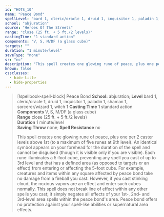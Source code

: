 ```yaml
---
id: "HOTS_10"
name: "Peace Bond"
spellLevel: "bard 1, cleric/oracle 1, druid 1, inquisitor 1, paladin 1, shaman 1, sorcerer/wizard 1, witch 1"
school: "abjuration"
source: "Heroes Of The Streets"
range: "close (25 ft. + 5 ft./2 levels)"
castingTime: "1 standard action"
components: "V, S, M/DF (a glass cube)"
targets: ""
duration: "1 minute/level"
saveType: "none"
sr: "no"
description: "This spell creates one glowing rune of peace, plus one per 2 caster levels above 1st (to a maximum of five runes at 9th level). An identical symbol appears on your forehead  for the duration of the spell and cannot be disguised (though it is visible only if you are visible). Each rune illuminates a 5-foot cube, preventing any spell you cast of up to 3rd level and that has a defined area (as opposed to targets or an effect) from entering or affecting the 5-foot cube. For example, creatures and items within any square affected by peace bond take no damage from a fireball you cast. However, if you cast stinking cloud, the noxious vapors are an effect and enter such cubes normally. This spell does not break line of effect within any other spells you cast; it simply negates all effects of your 1st-, 2nd- and 3rd-level area spells within the peace bond's area. Peace bond offers no protection against your spell-like abilities or supernatural area effects."
known: false
cssclasses:
  - hide-title
  - hide-properties
---
```


> [!spellbook-spell-block] Peace Bond
> **School:** abjuration; **Level** bard 1, cleric/oracle 1, druid 1, inquisitor 1, paladin 1, shaman 1, sorcerer/wizard 1, witch 1
> **Casting Time** 1 standard action  
> **Components** V, S, M/DF (a glass cube)  
> **Range** close (25 ft. + 5 ft./2 levels)  
> **Duration** 1 minute/level  
> **Saving Throw** none; **Spell Resistance** no
> 
> This spell creates one glowing rune of peace, plus one per 2 caster levels above 1st (to a maximum of five runes at 9th level). An identical symbol appears on your forehead  for the duration of the spell and cannot be disguised (though it is visible only if you are visible). Each rune illuminates a 5-foot cube, preventing any spell you cast of up to 3rd level and that has a defined area (as opposed to targets or an effect) from entering or affecting the 5-foot cube. For example, creatures and items within any square affected by peace bond take no damage from a fireball you cast. However, if you cast stinking cloud, the noxious vapors are an effect and enter such cubes normally. This spell does not break line of effect within any other spells you cast; it simply negates all effects of your 1st-, 2nd- and 3rd-level area spells within the peace bond's area. Peace bond offers no protection against your spell-like abilities or supernatural area effects.